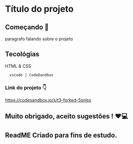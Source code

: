 # Título do projeto 


##  Começando  🚀

paragrafo falando sobre o projeto

## Tecológias


HTML & CSS

```
  vscode | CodeDandbox

```

### Link do projeto 👇

https://codesandbox.io/s/t3-forked-5snlss


## Muito obrigado, aceito sugestões ! ❤️💻


## ReadME Criado para fins de estudo.
